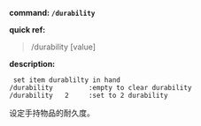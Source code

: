 <!-- BEGIN_AUTOGEN: do NOT edit in this block -->

**command: `/durability`**

**quick ref:**
> /durability [value]

**description:**

```
 set item durablilty in hand
/durability			:empty to clear durability
/durability   2		:set to 2 durability
```

<!-- END_AUTOGEN-->
设定手持物品的耐久度。